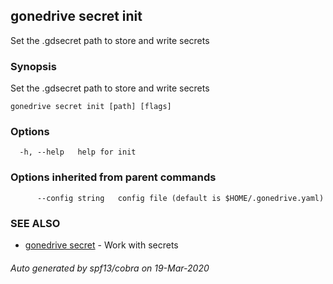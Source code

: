 ## gonedrive secret init

Set the .gdsecret path to store and write secrets

### Synopsis

Set the .gdsecret path to store and write secrets

```
gonedrive secret init [path] [flags]
```

### Options

```
  -h, --help   help for init
```

### Options inherited from parent commands

```
      --config string   config file (default is $HOME/.gonedrive.yaml)
```

### SEE ALSO

* [gonedrive secret](gonedrive_secret.md)	 - Work with secrets

###### Auto generated by spf13/cobra on 19-Mar-2020
